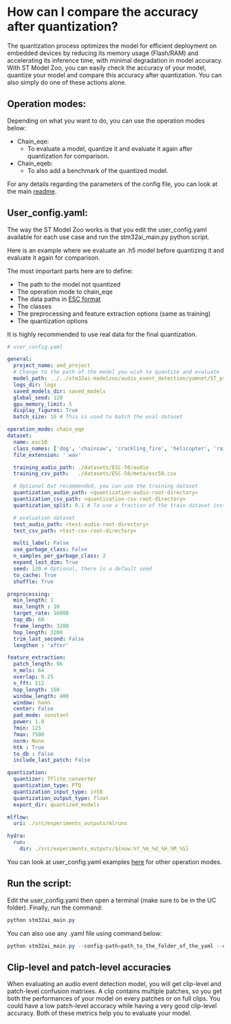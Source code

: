 # How can I compare the accuracy after quantization?

The quantization process optimizes the model for efficient deployment on embedded devices by reducing its memory usage (Flash/RAM) and accelerating its inference time, with minimal degradation in model accuracy. With ST Model Zoo, you can easily check the accuracy of your model, quantize your model and compare this accuracy after quantization. You can also simply do one of these actions alone.

## Operation modes:

Depending on what you want to do, you can use the operation modes below:

- Chain_eqe:
    - To evaluate a model, quantize it and evaluate it again after quantization for comparison.
- Chain_eqeb:
    - To also add a benchmark of the quantized model.

For any details regarding the parameters of the config file, you can look at the main [readme](../../../src/readme.md).

## User_config.yaml:

The way the ST Model Zoo works is that you edit the user_config.yaml available for each use case and run the stm32ai_main.py python script.

Here is an example where we evaluate an .h5 model before quantizing it and evaluate it again for comparison.

The most important parts here are to define:
- The path to the model not quantized
- The operation mode to chain_eqe
- The data paths in [ESC format](https://github.com/STMicroelectronics/stm32ai-modelzoo-services/blob/main/audio_event_detection/src/README.md#2)
- The classes
- The preprocessing and feature extraction options (same as training)
- The quantization options

It is highly recommended to use real data for the final quantization.


```yaml
# user_config.yaml

general:
  project_name: aed_project
  # Change to the path of the model you wish to quantize and evaluate
  model_path: ../../stm32ai-modelzoo/audio_event_detection/yamnet/ST_pretrainedmodel_public_dataset/esc10/yamnet_256_64x96_tl/yamnet_256_64x96_tl.h5
  logs_dir: logs
  saved_models_dir: saved_models
  global_seed: 120
  gpu_memory_limit: 5
  display_figures: True 
  batch_size: 16 # This is used to batch the eval dataset

operation_mode: chain_eqe 
dataset:
  name: esc10
  class_names: ['dog', 'chainsaw', 'crackling_fire', 'helicopter', 'rain', 'crying_baby', 'clock_tick', 'sneezing', 'rooster', 'sea_waves']
  file_extension: '.wav'

  training_audio_path: ./datasets/ESC-50/audio 
  training_csv_path:   ./datasets/ESC-50/meta/esc50.csv 

  # Optional but recommended, you can use the training dataset
  quantization_audio_path: <quantization-audio-root-directory>
  quantization_csv_path: <quantization-csv-root-directory>
  quantization_split: 0.1 # To use a fraction of the train dataset instead

  # evaluation dataset
  test_audio_path: <test-audio-root-directory>
  test_csv_path: <test-csv-root-directory>

  multi_label: False 
  use_garbage_class: False 
  n_samples_per_garbage_class: 2
  expand_last_dim: True
  seed: 120 # Optional, there is a default seed
  to_cache: True
  shuffle: True

preprocessing:
  min_length: 1
  max_length : 10
  target_rate: 16000
  top_db: 60
  frame_length: 3200
  hop_length: 3200
  trim_last_second: False
  lengthen : 'after'

feature_extraction:
  patch_length: 96
  n_mels: 64
  overlap: 0.25
  n_fft: 512
  hop_length: 160
  window_length: 400
  window: hann
  center: False
  pad_mode: constant
  power: 1.0
  fmin: 125
  fmax: 7500
  norm: None
  htk : True
  to_db : False
  include_last_patch: False

quantization:
  quantizer: TFlite_converter
  quantization_type: PTQ
  quantization_input_type: int8
  quantization_output_type: float
  export_dir: quantized_models

mlflow:
  uri: ./src/experiments_outputs/mlruns

hydra:
  run:
    dir: ./src/experiments_outputs/${now:%Y_%m_%d_%H_%M_%S}
```

You can look at user_config.yaml examples [here](https://github.com/STMicroelectronics/stm32ai-modelzoo-services/tree/main/audio_event_detection/src/config_file_examples) for other operation modes.

## Run the script:

Edit the user_config.yaml then open a terminal (make sure to be in the UC folder). Finally, run the command:

```powershell
python stm32ai_main.py
```
You can also use any .yaml file using command below:
```powershell
python stm32ai_main.py --config-path=path_to_the_folder_of_the_yaml --config-name=name_of_your_yaml_file
```

## Clip-level and patch-level accuracies

When evaluating an audio event detection model, you will get clip-level and patch-level confusion matrixes. A clip contains multiple patches, so you get both the performances of your model on every patches or on full clips. You could have a low patch-level accuracy while having a very good clip-level accuracy. Both of these metrics help you to evaluate your model.